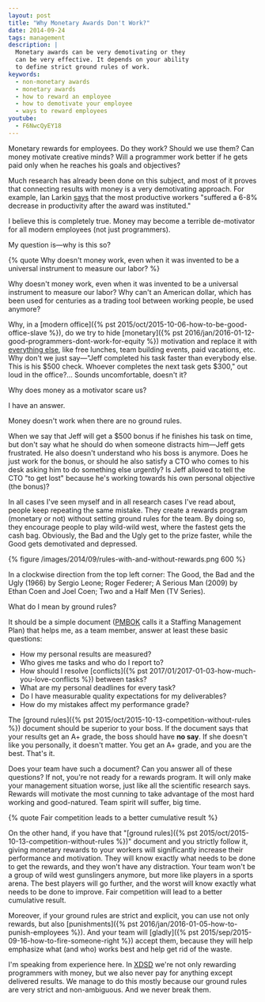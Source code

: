 ```yaml
---
layout: post
title: "Why Monetary Awards Don't Work?"
date: 2014-09-24
tags: management
description: |
  Monetary awards can be very demotivating or they
  can be very effective. It depends on your ability
  to define strict ground rules of work.
keywords:
  - non-monetary awards
  - monetary awards
  - how to reward an employee
  - how to demotivate your employee
  - ways to reward employees
youtube:
  - F6NwcQyEY18
---
```


Monetary rewards for employees. Do they work? Should we use them?
Can money motivate creative minds? Will a programmer work
better if he gets paid only when he reaches his goals and objectives?

Much research has already been done on this subject,
and most of it proves that connecting results with money
is a very demotivating approach. For example, Ian Larkin
[says](http://hbswk.hbs.edu/item/7215.html) that the most productive workers
"suffered a 6-8% decrease in productivity after the award was instituted."

I believe this is completely true. Money may become a terrible de-motivator
for all modern employees (not just programmers).

My question is&mdash;why is this so?

<!--more-->

{% quote Why doesn't money work, even when it was invented to be a universal instrument to measure our labor? %}

Why doesn't money work, even when it was invented to be
a universal instrument to measure our labor? Why can't an American dollar,
which has been used for centuries as a trading tool between working
people, be used anymore?

Why, in a [modern office]({% pst 2015/oct/2015-10-06-how-to-be-good-office-slave %}),
do we try to hide
[monetary]({% pst 2016/jan/2016-01-12-good-programmers-dont-work-for-equity %})
motivation and replace it with
[everything else](http://www.hrworld.com/features/25-employee-rewards/),
like free lunches, team building events,
paid vacations, etc. Why don't we just say&mdash;"Jeff completed his task faster than
everybody else. This is his $500 check. Whoever completes the
next task gets $300," out loud in the office?... Sounds uncomfortable, doesn't it?

Why does money as a motivator scare us?

I have an answer.

Money doesn't work when there are no ground rules.

When we say that Jeff will get a $500 bonus if he finishes his task on time, but
don't say what he should do when someone distracts him&mdash;Jeff
gets frustrated. He also doesn't understand who his boss is anymore. Does
he just work for the bonus, or should he also satisfy a CTO who comes to his
desk asking him to do something else urgently? Is Jeff allowed to tell the CTO "to get lost"
because he's working towards his own personal objective (the bonus)?

In all cases I've seen myself and in all research cases I've read about,
people keep repeating the same mistake. They create a rewards program
(monetary or not) without setting ground rules for the team. By doing so,
they encourage people to play wild-wild west, where the fastest gets the
cash bag. Obviously, the Bad and the Ugly get to the prize faster, while
the Good gets demotivated and depressed.

{% figure /images/2014/09/rules-with-and-without-rewards.png 600 %}

<p class="note">
In a clockwise direction from the top left corner:
The Good, the Bad and the Ugly (1966) by Sergio Leone;
Roger Federer;
A Serious Man (2009) by Ethan Coen and Joel Coen;
Two and a Half Men (TV Series).
</p>

What do I mean by ground rules?

It should be a simple document
([PMBOK](http://www.pmi.org/PMBOK-Guide-and-Standards.aspx)
calls it a Staffing Management Plan) that helps me, as a team member,
answer at least these basic questions:

  * How my personal results are measured?
  * Who gives me tasks and who do I report to?
  * How should I resolve [conflicts]({% pst 2017/01/2017-01-03-how-much-you-love-conflicts %}) between tasks?
  * What are my personal deadlines for every task?
  * Do I have measurable quality expectations for my deliverables?
  * How do my mistakes affect my performance grade?

The [ground rules]({% pst 2015/oct/2015-10-13-competition-without-rules %})
document should be superior to your boss. If the document
says that your results get an A+ grade, the boss should have **no say**. If she
doesn't like you personally, it doesn't matter. You get an A+ grade, and you
are the best. That's it.

Does your team have such a document? Can you answer all of these questions?
If not, you're not ready for a rewards program. It will only
make your management situation worse, just like all the
scientific research says. Rewards will motivate
the most cunning to take advantage of the most hard
working and good-natured. Team spirit will suffer, big time.

{% quote Fair competition leads to a better cumulative result %}

On the other hand, if you have that "[ground rules]({% pst 2015/oct/2015-10-13-competition-without-rules %})" document and you
strictly follow it, giving monetary rewards to your workers will
significantly increase their performance and motivation. They will
know exactly what needs to be done to get the rewards, and they won't have
any distraction. Your team won't be a group of wild west gunslingers anymore, but more like players in a
sports arena. The best players will go further, and the worst will
know exactly what needs to be done to improve. Fair competition
will lead to a better cumulative result.

Moreover, if your ground rules are strict and explicit, you can
use not only rewards, but also
[punishments]({% pst 2016/jan/2016-01-05-how-to-punish-employees %}). And your team will
[gladly]({% pst 2015/sep/2015-09-16-how-to-fire-someone-right %}) accept
them, because they will help emphasize
what (and who) works best and help get rid of the waste.

I'm speaking from experience here. In [XDSD](http://www.xdsd.org)
we're not only rewarding programmers with money, but we also never pay
for anything except delivered results. We manage to do this mostly because
our ground rules are very strict and non-ambiguous. And we never
break them.
